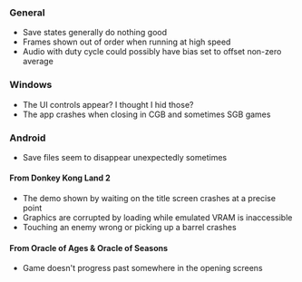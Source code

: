 
### General

- Save states generally do nothing good
- Frames shown out of order when running at high speed
- Audio with duty cycle could possibly have bias set to offset non-zero average

### Windows

- The UI controls appear? I thought I hid those?
- The app crashes when closing in CGB and sometimes SGB games

### Android

- Save files seem to disappear unexpectedly sometimes

#### From Donkey Kong Land 2

- The demo shown by waiting on the title screen crashes at a precise point
- Graphics are corrupted by loading while emulated VRAM is inaccessible
- Touching an enemy wrong or picking up a barrel crashes

#### From Oracle of Ages & Oracle of Seasons

- Game doesn't progress past somewhere in the opening screens
